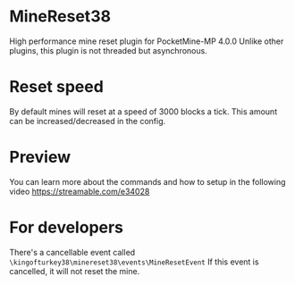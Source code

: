 # MineReset38
High performance mine reset plugin for PocketMine-MP 4.0.0
Unlike other plugins, this plugin is not threaded but asynchronous.

# Reset speed
By default mines will reset at a speed of 3000 blocks a tick.
This amount can be increased/decreased in the config.

# Preview
You can learn more about the commands and how to setup in the following video https://streamable.com/e34028

# For developers
There's a cancellable event called `\kingofturkey38\minereset38\events\MineResetEvent`
If this event is cancelled, it will not reset the mine.